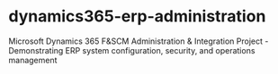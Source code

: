 # dynamics365-erp-administration
Microsoft Dynamics 365 F&amp;SCM Administration &amp; Integration Project - Demonstrating ERP system configuration, security, and operations management

